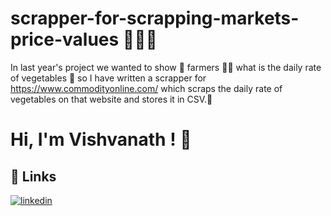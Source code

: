 # scrapper-for-scrapping-markets-price-values 👨🏾‍💻

In last year's project we wanted to show 🔣 farmers 🧑‍🌾 what is the daily rate of vegetables 🌽 so I have written a scrapper for https://www.commodityonline.com/ which scraps the daily rate of vegetables on that website and stores it in CSV.📑

# Hi, I'm Vishvanath ! 👋


## 🔗 Links
[![linkedin](https://img.shields.io/badge/linkedin-0A66C2?style=for-the-badge&logo=linkedin&logoColor=white)](https://www.linkedin.com/in/vishvanath-metkari-586617197/)

